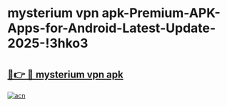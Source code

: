# mysterium vpn apk-Premium-APK-Apps-for-Android-Latest-Update-2025-!3hko3

# <h2><a href="https://googleone.com">🔗👉 🔴 mysterium vpn apk</a></h2>

[![acn](https://github.com/user-attachments/assets/0f9c940e-d8b0-45ae-aac7-cd30a18b3e1c)](https://googleone.com)

